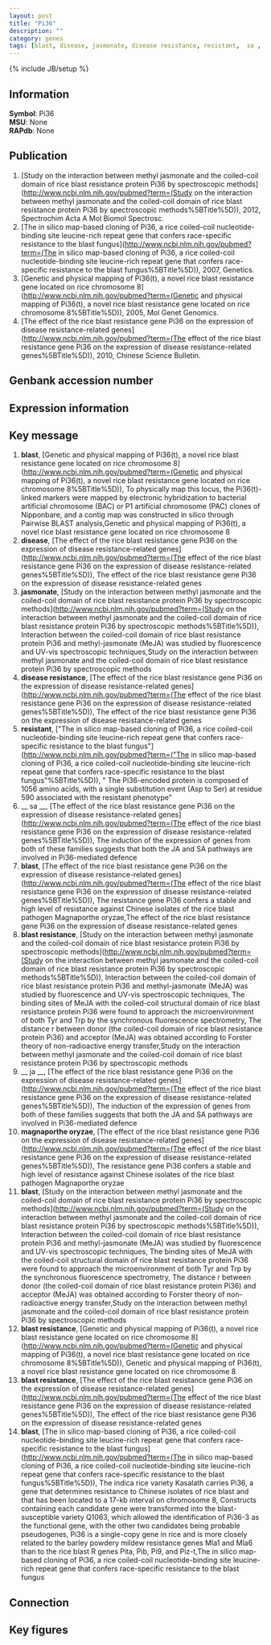 ```yaml
---
layout: post
title: "Pi36"
description: ""
category: genes
tags: [blast, disease, jasmonate, disease resistance, resistant,  sa , blast resistance,  ja , magnaporthe oryzae, Gene]
---
```

{% include JB/setup %}

## Information
__Symbol__: Pi36  
__MSU__: None  
__RAPdb__: None  

## Publication
1. [Study on the interaction between methyl jasmonate and the coiled-coil domain of rice blast resistance protein Pi36 by spectroscopic methods](http://www.ncbi.nlm.nih.gov/pubmed?term=(Study on the interaction between methyl jasmonate and the coiled-coil domain of rice blast resistance protein Pi36 by spectroscopic methods%5BTitle%5D)), 2012, Spectrochim Acta A Mol Biomol Spectrosc.
2. [The in silico map-based cloning of Pi36, a rice coiled-coil nucleotide-binding site leucine-rich repeat gene that confers race-specific resistance to the blast fungus](http://www.ncbi.nlm.nih.gov/pubmed?term=(The in silico map-based cloning of Pi36, a rice coiled-coil nucleotide-binding site leucine-rich repeat gene that confers race-specific resistance to the blast fungus%5BTitle%5D)), 2007, Genetics.
3. [Genetic and physical mapping of Pi36(t), a novel rice blast resistance gene located on rice chromosome 8](http://www.ncbi.nlm.nih.gov/pubmed?term=(Genetic and physical mapping of Pi36(t), a novel rice blast resistance gene located on rice chromosome 8%5BTitle%5D)), 2005, Mol Genet Genomics.
4. [The effect of the rice blast resistance gene Pi36 on the expression of disease resistance-related genes](http://www.ncbi.nlm.nih.gov/pubmed?term=(The effect of the rice blast resistance gene Pi36 on the expression of disease resistance-related genes%5BTitle%5D)), 2010, Chinese Science Bulletin.

## Genbank accession number

## Expression information

## Key message
1. __blast__, [Genetic and physical mapping of Pi36(t), a novel rice blast resistance gene located on rice chromosome 8](http://www.ncbi.nlm.nih.gov/pubmed?term=(Genetic and physical mapping of Pi36(t), a novel rice blast resistance gene located on rice chromosome 8%5BTitle%5D)),  To physically map this locus, the Pi36(t)-linked markers were mapped by electronic hybridization to bacterial artificial chromosome (BAC) or P1 artificial chromosome (PAC) clones of Nipponbare, and a contig map was constructed in silico through Pairwise BLAST analysis,Genetic and physical mapping of Pi36(t), a novel rice blast resistance gene located on rice chromosome 8
2. __disease__, [The effect of the rice blast resistance gene Pi36 on the expression of disease resistance-related genes](http://www.ncbi.nlm.nih.gov/pubmed?term=(The effect of the rice blast resistance gene Pi36 on the expression of disease resistance-related genes%5BTitle%5D)), The effect of the rice blast resistance gene Pi36 on the expression of disease resistance-related genes
3. __jasmonate__, [Study on the interaction between methyl jasmonate and the coiled-coil domain of rice blast resistance protein Pi36 by spectroscopic methods](http://www.ncbi.nlm.nih.gov/pubmed?term=(Study on the interaction between methyl jasmonate and the coiled-coil domain of rice blast resistance protein Pi36 by spectroscopic methods%5BTitle%5D)), Interaction between the coiled-coil domain of rice blast resistance protein Pi36 and methyl-jasmonate (MeJA) was studied by fluorescence and UV-vis spectroscopic techniques,Study on the interaction between methyl jasmonate and the coiled-coil domain of rice blast resistance protein Pi36 by spectroscopic methods
4. __disease resistance__, [The effect of the rice blast resistance gene Pi36 on the expression of disease resistance-related genes](http://www.ncbi.nlm.nih.gov/pubmed?term=(The effect of the rice blast resistance gene Pi36 on the expression of disease resistance-related genes%5BTitle%5D)), The effect of the rice blast resistance gene Pi36 on the expression of disease resistance-related genes
5. __resistant__, ["The in silico map-based cloning of Pi36, a rice coiled-coil nucleotide-binding site leucine-rich repeat gene that confers race-specific resistance to the blast fungus"](http://www.ncbi.nlm.nih.gov/pubmed?term=("The in silico map-based cloning of Pi36, a rice coiled-coil nucleotide-binding site leucine-rich repeat gene that confers race-specific resistance to the blast fungus"%5BTitle%5D)), " The Pi36-encoded protein is composed of 1056 amino acids, with a single substitution event (Asp to Ser) at residue 590 associated with the resistant phenotype"
6. __ sa __, [The effect of the rice blast resistance gene Pi36 on the expression of disease resistance-related genes](http://www.ncbi.nlm.nih.gov/pubmed?term=(The effect of the rice blast resistance gene Pi36 on the expression of disease resistance-related genes%5BTitle%5D)),  The induction of the expression of genes from both of these families suggests that both the JA and SA pathways are involved in Pi36-mediated defence
7. __blast__, [The effect of the rice blast resistance gene Pi36 on the expression of disease resistance-related genes](http://www.ncbi.nlm.nih.gov/pubmed?term=(The effect of the rice blast resistance gene Pi36 on the expression of disease resistance-related genes%5BTitle%5D)), The resistance gene Pi36 confers a stable and high level of resistance against Chinese isolates of the rice blast pathogen Magnaporthe oryzae,The effect of the rice blast resistance gene Pi36 on the expression of disease resistance-related genes
8. __blast resistance__, [Study on the interaction between methyl jasmonate and the coiled-coil domain of rice blast resistance protein Pi36 by spectroscopic methods](http://www.ncbi.nlm.nih.gov/pubmed?term=(Study on the interaction between methyl jasmonate and the coiled-coil domain of rice blast resistance protein Pi36 by spectroscopic methods%5BTitle%5D)), Interaction between the coiled-coil domain of rice blast resistance protein Pi36 and methyl-jasmonate (MeJA) was studied by fluorescence and UV-vis spectroscopic techniques, The binding sites of MeJA with the coiled-coil structural domain of rice blast resistance protein Pi36 were found to approach the microenvironment of both Tyr and Trp by the synchronous fluorescence spectrometry, The distance r between donor (the coiled-coil domain of rice blast resistance protein Pi36) and acceptor (MeJA) was obtained according to Forster theory of non-radioactive energy transfer,Study on the interaction between methyl jasmonate and the coiled-coil domain of rice blast resistance protein Pi36 by spectroscopic methods
9. __ ja __, [The effect of the rice blast resistance gene Pi36 on the expression of disease resistance-related genes](http://www.ncbi.nlm.nih.gov/pubmed?term=(The effect of the rice blast resistance gene Pi36 on the expression of disease resistance-related genes%5BTitle%5D)),  The induction of the expression of genes from both of these families suggests that both the JA and SA pathways are involved in Pi36-mediated defence
10. __magnaporthe oryzae__, [The effect of the rice blast resistance gene Pi36 on the expression of disease resistance-related genes](http://www.ncbi.nlm.nih.gov/pubmed?term=(The effect of the rice blast resistance gene Pi36 on the expression of disease resistance-related genes%5BTitle%5D)), The resistance gene Pi36 confers a stable and high level of resistance against Chinese isolates of the rice blast pathogen Magnaporthe oryzae
11. __blast__, [Study on the interaction between methyl jasmonate and the coiled-coil domain of rice blast resistance protein Pi36 by spectroscopic methods](http://www.ncbi.nlm.nih.gov/pubmed?term=(Study on the interaction between methyl jasmonate and the coiled-coil domain of rice blast resistance protein Pi36 by spectroscopic methods%5BTitle%5D)), Interaction between the coiled-coil domain of rice blast resistance protein Pi36 and methyl-jasmonate (MeJA) was studied by fluorescence and UV-vis spectroscopic techniques, The binding sites of MeJA with the coiled-coil structural domain of rice blast resistance protein Pi36 were found to approach the microenvironment of both Tyr and Trp by the synchronous fluorescence spectrometry, The distance r between donor (the coiled-coil domain of rice blast resistance protein Pi36) and acceptor (MeJA) was obtained according to Forster theory of non-radioactive energy transfer,Study on the interaction between methyl jasmonate and the coiled-coil domain of rice blast resistance protein Pi36 by spectroscopic methods
12. __blast resistance__, [Genetic and physical mapping of Pi36(t), a novel rice blast resistance gene located on rice chromosome 8](http://www.ncbi.nlm.nih.gov/pubmed?term=(Genetic and physical mapping of Pi36(t), a novel rice blast resistance gene located on rice chromosome 8%5BTitle%5D)), Genetic and physical mapping of Pi36(t), a novel rice blast resistance gene located on rice chromosome 8
13. __blast resistance__, [The effect of the rice blast resistance gene Pi36 on the expression of disease resistance-related genes](http://www.ncbi.nlm.nih.gov/pubmed?term=(The effect of the rice blast resistance gene Pi36 on the expression of disease resistance-related genes%5BTitle%5D)), The effect of the rice blast resistance gene Pi36 on the expression of disease resistance-related genes
14. __blast__, [The in silico map-based cloning of Pi36, a rice coiled-coil nucleotide-binding site leucine-rich repeat gene that confers race-specific resistance to the blast fungus](http://www.ncbi.nlm.nih.gov/pubmed?term=(The in silico map-based cloning of Pi36, a rice coiled-coil nucleotide-binding site leucine-rich repeat gene that confers race-specific resistance to the blast fungus%5BTitle%5D)), The indica rice variety Kasalath carries Pi36, a gene that determines resistance to Chinese isolates of rice blast and that has been located to a 17-kb interval on chromosome 8, Constructs containing each candidate gene were transformed into the blast-susceptible variety Q1063, which allowed the identification of Pi36-3 as the functional gene, with the other two candidates being probable pseudogenes, Pi36 is a single-copy gene in rice and is more closely related to the barley powdery mildew resistance genes Mla1 and Mla6 than to the rice blast R genes Pita, Pib, Pi9, and Piz-t,The in silico map-based cloning of Pi36, a rice coiled-coil nucleotide-binding site leucine-rich repeat gene that confers race-specific resistance to the blast fungus

## Connection

## Key figures


